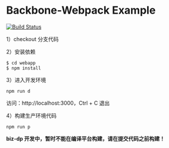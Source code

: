 Backbone-Webpack Example
===============

[![Build Status][travis-image]][travis-url]

1）checkout 分支代码

2）安装依赖

    $ cd webapp
    $ npm install

3）进入开发环境

    npm run d

访问：http://localhost:3000，Ctrl + C 退出

4）构建生产环境代码

    npm run p

**biz-dp 开发中，暂时不能在编译平台构建，请在提交代码之前构建！**

[travis-image]: https://travis-ci.org/rickyleung/backbone-webpack.svg
[travis-url]: https://travis-ci.org/rickyleung/backbone-webpack